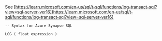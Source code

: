 See [https://learn.microsoft.com/en-us/sql/t-sql/functions/log-transact-sql?view=sql-server-ver16](https://learn.microsoft.com/en-us/sql/t-sql/functions/log-transact-sql?view=sql-server-ver16)
```
-- Syntax for Azure Synapse SQL 
  
LOG ( float_expression )
```
